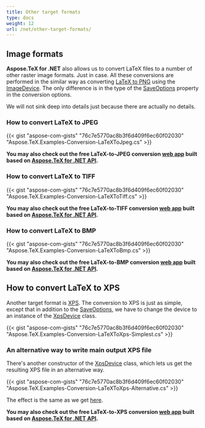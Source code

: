```yaml
---
title: Other target formats
type: docs
weight: 12
url: /net/other-target-formats/
---
```


## **Image formats**

**Aspose.TeX for .NET** also allows us to convert LaTeX files to a number of other raster image formats. Just in case. All these conversions are performed in the similar way as converting [LaTeX to PNG](/tex/net/latex-to-png/) using the [ImageDevice](https://apireference.aspose.com/tex/net/aspose.tex.presentation.image/imagedevice). The only difference is in the type of the [SaveOptions](https://apireference.aspose.com/tex/net/aspose.tex/texoptions/properties/saveoptions) property in the conversion options.

We will not sink deep into details just because there are actually no details.

### **How to convert LaTeX to JPEG**

{{< gist "aspose-com-gists" "76c7e5770ac8b3f6d409f6ec60f02030" "Aspose.TeX.Examples-Conversion-LaTeXToJpeg.cs" >}}

**You may also check out the free LaTeX-to-JPEG conversion [web app](https://products.aspose.app/tex/conversion/latex-to-jpg) built based on [Aspose.TeX for .NET API](https://products.aspose.com/tex/net/).**

### **How to convert LaTeX to TIFF**

{{< gist "aspose-com-gists" "76c7e5770ac8b3f6d409f6ec60f02030" "Aspose.TeX.Examples-Conversion-LaTeXToTiff.cs" >}}

**You may also check out the free LaTeX-to-TIFF conversion [web app](https://products.aspose.app/tex/conversion/latex-to-tiff) built based on [Aspose.TeX for .NET API](https://products.aspose.com/tex/net/).**

### **How to convert LaTeX to BMP**

{{< gist "aspose-com-gists" "76c7e5770ac8b3f6d409f6ec60f02030" "Aspose.TeX.Examples-Conversion-LaTeXToBmp.cs" >}}

**You may also check out the free LaTeX-to-BMP conversion [web app](https://products.aspose.app/tex/conversion/latex-to-bmp) built based on [Aspose.TeX for .NET API](https://products.aspose.com/tex/net/).**

## **How to convert LaTeX to XPS**

Another target format is [XPS](https://en.wikipedia.org/wiki/Open_XML_Paper_Specification). The conversion to XPS is just as simple, except that in addition to the [SaveOptions](https://apireference.aspose.com/tex/net/aspose.tex/texoptions/properties/saveoptions), we have to change the device to an instance of the [XpsDevice](https://apireference.aspose.com/tex/net/aspose.tex.presentation.xps/xpsdevice) class.

{{< gist "aspose-com-gists" "76c7e5770ac8b3f6d409f6ec60f02030" "Aspose.TeX.Examples-Conversion-LaTeXToXps-Simplest.cs" >}}

### **An alternative way to write main output XPS file**

There's another constructor of the [XpsDevice](https://apireference.aspose.com/tex/net/aspose.tex.presentation.xps/xpsdevice/constructors/2) class, which lets us get the resulting XPS file in an alternative way.

{{< gist "aspose-com-gists" "76c7e5770ac8b3f6d409f6ec60f02030" "Aspose.TeX.Examples-Conversion-LaTeXToXps-Alternative.cs" >}}

The effect is the same as we get [here](/tex/net/latex-to-pdf/#an-alternative-way-to-write-main-output-pdf-file).

**You may also check out the free LaTeX-to-XPS conversion [web app](https://products.aspose.app/tex/conversion/latex-to-xps) built based on [Aspose.TeX for .NET API](https://products.aspose.com/tex/net/).**